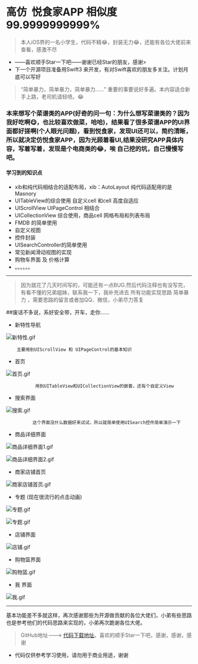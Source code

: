 # 高仿  悦食家APP 相似度 99.9999999999%
> 本人iOS界的一名小学生，代码不精😂，封装无力😂，还能有各位大佬前来查看，感激不尽

*  ——喜欢顺手Star一下吧——谢谢已经Star的朋友，感谢>
*  下一个开源项目准备用Swift3 来开发，有对Swift喜欢的朋友多关注。计划月底可以写好

> “简单暴力，简单暴力，简单暴力......” 重要的事要说好多遍。本内容适合新手上路，老司机请轻喷。😂

### 本来想写个菜谱类的APP(好奇的问一句：为什么想写菜谱类的？因为我好吃啊😋，也比较喜欢做菜，哈哈)，结果看了很多菜谱APP的UI界面都好搓啊(个人眼光问题)，看到悦食家，发现UI还可以，简约清晰，所以就决定仿悦食家APP，因为光顾着看UI,结果没研究APP具体内容，写着写着，发现是个电商类的😂，唉 自己挖的坑，自己慢慢写吧。

#### 学习到的知识点
*    xib和纯代码相结合的适配布局，xib：AutoLayout 纯代码适配用的是Masnory
* UITableView的综合使用 自定义cell 和cell 高度自适应
* UIScrollView UIPageControl 相结合
* UICollectionView 综合使用，商品cell 网格布局和列表布局
* FMDB 的简单使用
* 自定义视图
* 控件封装
* UISearchController的简单使用
* 常见新闻滑动视图的实现
* 购物车界面 及 价格计算
* 。。。。。。

***
> 因为就花了几天时间写的，可能还有一点BUG.然后代码注释也有没写完，有看不懂的兄弟姐妹，联系我一下，我补充进去
> 所有功能实现思路 简单暴力 ，需要思路的留言或者加QQ、微信，小弟尽力答复

##废话不多说，系好安全带，开车，走你......

* 新特性导航

![新特性.gif](http://upload-images.jianshu.io/upload_images/651869-f8c00aae8529c31d.gif?imageMogr2/auto-orient/strip)

        主要用到UIScrollView 和 UIPageControl的基本知识


* 首页

![首页.gif](http://upload-images.jianshu.io/upload_images/651869-ff9cd7d59df78af2.gif?imageMogr2/auto-orient/strip)

               用到UITableView和UICollectionView的嵌套，还有个自定义View

* 搜索界面

![搜索.gif](http://upload-images.jianshu.io/upload_images/651869-209aa6f57cd17bb5.gif?imageMogr2/auto-orient/strip)

              这个界面没什么数据好来试试，所以就简单使用UISearch控件简单演示一下



* 商品详细界面

![商品详细界面1.gif](http://upload-images.jianshu.io/upload_images/651869-7eb168f0ecc7516b.gif?imageMogr2/auto-orient/strip)

![商品详细界面2.gif](http://upload-images.jianshu.io/upload_images/651869-7105ba22eb6c21e3.gif?imageMogr2/auto-orient/strip)

* 商家店铺首页

![商家店铺首页.gif](http://upload-images.jianshu.io/upload_images/651869-37903365318541a4.gif?imageMogr2/auto-orient/strip)

* 专题 (现在很流行的点击动画)

![专题.gif](http://upload-images.jianshu.io/upload_images/651869-e00025c1d6dd56d3.gif?imageMogr2/auto-orient/strip)


![专题.gif](http://upload-images.jianshu.io/upload_images/651869-ccf2e8d6239b3eeb.gif?imageMogr2/auto-orient/strip)


* 店铺界面

![店铺.gif](http://upload-images.jianshu.io/upload_images/651869-fd5e841f48e17819.gif?imageMogr2/auto-orient/strip)

* 购物篮界面


![购物篮.gif](http://upload-images.jianshu.io/upload_images/651869-3080fea254bf4569.gif?imageMogr2/auto-orient/strip)
 
* 我 界面

![我.gif](http://upload-images.jianshu.io/upload_images/651869-83fcc777f521943e.gif?imageMogr2/auto-orient/strip)

***
基本功能差不多就这样，再次感谢那些为开源做贡献的各位大佬们，小弟有些思路也是参考他们的代码思路来实现的，小弟再次跪谢各位大佬。

> GitHub地址———>         [代码下载地址](https://github.com/CoderVan/Yeshijia-APP)。喜欢的顺手Star一下吧，感谢，感谢，感谢

* 代码仅供参考学习使用，请勿用于商业用途，谢谢
